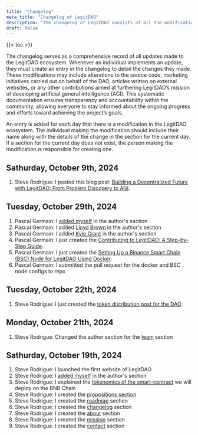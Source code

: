 ```yaml
---
title: "Changelog"
meta_title: "Changelog of LegitDAO"
description: "The changelog of LegitDAO consists of all the modification log of its progress"
draft: false
---
```

{{< toc >}}

The changelog serves as a comprehensive record of all updates made to the LegitDAO ecosystem. Whenever an individual implements an update, they must create an entry in the changelog to detail the changes they made. These modifications may include alterations to the source code, marketing initiatives carried out on behalf of the DAO, articles written on external websites, or any other contributions aimed at furthering LegitDAO’s mission of developing artificial general intelligence (AGI). This systematic documentation ensures transparency and accountability within the community, allowing everyone to stay informed about the ongoing progress and efforts toward achieving the project’s goals.

An entry is added for each day that there is a modification in the LegitDAO ecosystem. The individual making the modification should include their name along with the details of the change in the section for the current day. If a section for the current day does not exist, the person making the modification is responsible for creating one.

## Sathurday, October 9th, 2024
1. Steve Rodrigue: I posted this blog post: [Building a Decentralized Future with LegitDAO: From Problem Discovery to AGI](/blog/6-problemsolvingtoagi/).

## Tuesday, October 29th, 2024
1. Pascal Germain: I [added myself](/team/pascal-germain/) in the author's section
2. Pascal Germain: I added [Lloyd Brown](/team/lloyd-brown/) in the author's section
3. Pascal Germain: I added [Kyle Grant](/team/kyle-grant/) in the author's section
4. Pascal Germain: I just created the [Contributing to LegitDAO: A Step-by-Step Guide](/blog/4-contributetolegitdao).
5. Pascal Germain: I just created the [Setting Up a Binance Smart Chain (BSC) Node for LegitDAO Using Docker](/blog/5-bscdocker).
6. Pascal Germain: I submitted the pull request for the docker and BSC node configs to repo

## Tuesday, October 22th, 2024
1. Steve Rodrigue: I just created the [token distribution post for the DAO](/blog/2-daotokdistribution).


## Monday, October 21th, 2024
1. Steve Rodrigue: Changed the author section for the [team](/team) section

## Sathurday, October 19th, 2024
1. Steve Rodrigue: I launched the first website of LegitDAO
2. Steve Rodrigue: I [added myself](/team/steve-rodrigue/) in the author's section
3. Steve Rodrigue: I explained the [tokenomics of the smart-contract](/blog/1-tokenomics/) we will deploy on the BNB Chain
4. Steve Rodrigue: I created the [propositions section](/propositions)
5. Steve Rodrigue: I created the [roadmap](/roadmap) section
6. Steve Rodrigue: I created the [changelog](/changelog) section
7. Steve Rodrigue: I created the [about](/about) section
8. Steve Rodrigue: I created the [mission](/mission) section
9. Steve Rodrigue: I created the [contact](/contact) section